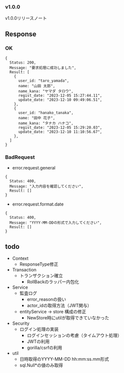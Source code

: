 ### v1.0.0

v1.0.0リリースノート

## Response

### OK
```
{
  Status: 200,
  Message: "要求処理に成功しました",
  Result: [
    {
      user_id: "taro_yamada",
      name: "山田 太郎",
      name_kana: "ヤマダ タロウ",
      regist_date: "2023-12-05 15:27:44.11",
      update_date: "2023-12-10 09:49:06.51",
    },
    {
      user_id: "hanako_tanaka",
      name: "田中 花子",
      name_kana: "タナカ ハナコ",
      regist_date: "2023-12-05 15:29:20.03",
      update_date: "2023-12-10 11:10:56.67",
    },
  ]
}
```

### BadRequest
* error.request.general
```
{
  Status: 400,
  Message: "入力内容を確認してください",
  Result: []
}
```
* error.request.format.date
```
{
  Status: 400,
  Message: "YYYY-MM-DDの形式で入力してください",
  Result: []
}
```

## todo
* Context
  * ResponseType修正
* Transaction
  * トランザクション確立
    * RollBackのラッパー内包化
* Service
  * 監査ログ
    * error_reasonの扱い
    * actor_idの取得方法（JWT関与）
  * entityService → store 構成の修正
    * NewStore時にutilが取得できていなかった
* Security
  * ログイン処理の実装
    * ログインセッションの考慮（タイムアウト処理）
    * JWTの利用
    * gorilla/csrfの利用
* util
  * 日時取得のYYYY-MM-DD hh:mm:ss.mm形式
  * sql.Null*の値のみ取得

